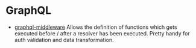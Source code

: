 # GraphQL

- [graphql-middleware](https://github.com/prisma-labs/graphql-middleware) Allows the definition of functions which gets executed before / after a resolver has been executed. Pretty handy for auth validation and data transformation.
